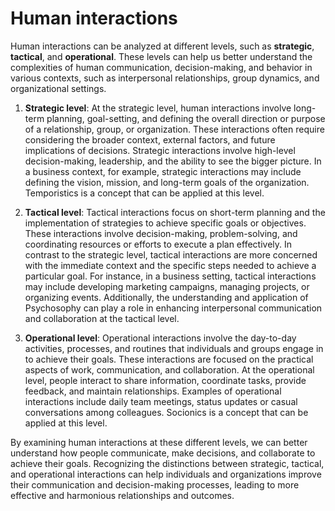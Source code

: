 # Human interactions
Human interactions can be analyzed at different levels, such as **strategic**, **tactical**, and **operational**. These levels can help us better understand the complexities of human communication, decision-making, and behavior in various contexts, such as interpersonal relationships, group dynamics, and organizational settings.

1. **Strategic level**:
At the strategic level, human interactions involve long-term planning, goal-setting, and defining the overall direction or purpose of a relationship, group, or organization. These interactions often require considering the broader context, external factors, and future implications of decisions. Strategic interactions involve high-level decision-making, leadership, and the ability to see the bigger picture. In a business context, for example, strategic interactions may include defining the vision, mission, and long-term goals of the organization. Temporistics is a concept that can be applied at this level.

2. **Tactical level**:
Tactical interactions focus on short-term planning and the implementation of strategies to achieve specific goals or objectives. These interactions involve decision-making, problem-solving, and coordinating resources or efforts to execute a plan effectively. In contrast to the strategic level, tactical interactions are more concerned with the immediate context and the specific steps needed to achieve a particular goal. For instance, in a business setting, tactical interactions may include developing marketing campaigns, managing projects, or organizing events. Additionally, the understanding and application of Psychosophy can play a role in enhancing interpersonal communication and collaboration at the tactical level.

3. **Operational level**:
Operational interactions involve the day-to-day activities, processes, and routines that individuals and groups engage in to achieve their goals. These interactions are focused on the practical aspects of work, communication, and collaboration. At the operational level, people interact to share information, coordinate tasks, provide feedback, and maintain relationships. Examples of operational interactions include daily team meetings, status updates or casual conversations among colleagues. Socionics is a concept that can be applied at this level.

By examining human interactions at these different levels, we can better understand how people communicate, make decisions, and collaborate to achieve their goals. Recognizing the distinctions between strategic, tactical, and operational interactions can help individuals and organizations improve their communication and decision-making processes, leading to more effective and harmonious relationships and outcomes.
